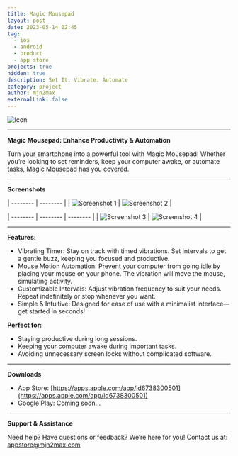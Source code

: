 ```yaml
---
title: Magic Mousepad
layout: post
date: 2023-05-14 02:45
tag:
  - ios
  - android
  - product
  - app store
projects: true
hidden: true
description: Set It. Vibrate. Automate
category: project
author: mjn2max
externalLink: false
---
```


![Icon](https://raw.githubusercontent.com/mjn2max/mjn2max.github.io/main/assets/blog/magic-mousepad/app-icon-light.png)

---

**Magic Mousepad: Enhance Productivity & Automation**

Turn your smartphone into a powerful tool with Magic Mousepad! Whether you’re looking to set reminders, keep your computer awake, or automate tasks, Magic Mousepad has you covered.

---

**Screenshots**

| -------- | -------- |
| ![Screenshot 1](https://raw.githubusercontent.com/mjn2max/mjn2max.github.io/main/assets/blog/magic-mousepad/1.png) | ![Screenshot 2](https://raw.githubusercontent.com/mjn2max/mjn2max.github.io/main/assets/blog/magic-mousepad/2.png) |

| -------- | -------- | -------- |
| ![Screenshot 3](https://raw.githubusercontent.com/mjn2max/mjn2max.github.io/main/assets/blog/magic-mousepad/3.png) | ![Screenshot 4](https://raw.githubusercontent.com/mjn2max/mjn2max.github.io/main/assets/blog/magic-mousepad/4.png) |

---

**Features:**

- Vibrating Timer: Stay on track with timed vibrations. Set intervals to get a gentle buzz, keeping you focused and productive.
- Mouse Motion Automation: Prevent your computer from going idle by placing your mouse on your phone. The vibration will move the mouse, simulating activity.
- Customizable Intervals: Adjust vibration frequency to suit your needs. Repeat indefinitely or stop whenever you want.
- Simple & Intuitive: Designed for ease of use with a minimalist interface—get started in seconds!

**Perfect for:**

- Staying productive during long sessions.
- Keeping your computer awake during important tasks.
- Avoiding unnecessary screen locks without complicated software.

---

**Downloads**

- App Store: [https://apps.apple.com/app/id6738300501](https://apps.apple.com/app/id6738300501)
- Google Play: Coming soon...

---

**Support & Assistance**

Need help? Have questions or feedback?
We’re here for you! Contact us at: [appstore@mjn2max.com](mailto:appstore@mjn2max.com)
